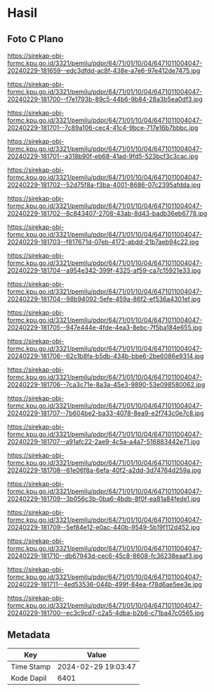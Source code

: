 # Hasil

## Foto C Plano

https://sirekap-obj-formc.kpu.go.id/3321/pemilu/pdpr/64/71/01/10/04/6471011004047-20240229-181659--edc3dfdd-ac8f-438e-a7e6-97e412de7475.jpg

https://sirekap-obj-formc.kpu.go.id/3321/pemilu/pdpr/64/71/01/10/04/6471011004047-20240229-181700--f7e1793b-89c5-44b6-9b84-28a3b5ea0df3.jpg

https://sirekap-obj-formc.kpu.go.id/3321/pemilu/pdpr/64/71/01/10/04/6471011004047-20240229-181701--7c89a106-cec4-41c4-9bce-717e16b7bbbc.jpg

https://sirekap-obj-formc.kpu.go.id/3321/pemilu/pdpr/64/71/01/10/04/6471011004047-20240229-181701--a318b90f-eb68-41ad-9fd5-523bcf3c3cac.jpg

https://sirekap-obj-formc.kpu.go.id/3321/pemilu/pdpr/64/71/01/10/04/6471011004047-20240229-181702--52d75f8a-f3ba-4001-8686-07c2395afdda.jpg

https://sirekap-obj-formc.kpu.go.id/3321/pemilu/pdpr/64/71/01/10/04/6471011004047-20240229-181702--8c843407-2708-43ab-8d43-badb36eb6778.jpg

https://sirekap-obj-formc.kpu.go.id/3321/pemilu/pdpr/64/71/01/10/04/6471011004047-20240229-181703--f817671d-07eb-4172-abdd-21b7aeb94c22.jpg

https://sirekap-obj-formc.kpu.go.id/3321/pemilu/pdpr/64/71/01/10/04/6471011004047-20240229-181704--a954e342-399f-4325-af59-ca7c15921e33.jpg

https://sirekap-obj-formc.kpu.go.id/3321/pemilu/pdpr/64/71/01/10/04/6471011004047-20240229-181704--98b94092-5efe-459a-86f2-ef536a4301ef.jpg

https://sirekap-obj-formc.kpu.go.id/3321/pemilu/pdpr/64/71/01/10/04/6471011004047-20240229-181705--947e444e-4fde-4ea3-8ebc-7f5ba184e655.jpg

https://sirekap-obj-formc.kpu.go.id/3321/pemilu/pdpr/64/71/01/10/04/6471011004047-20240229-181706--62c1b8fa-b5db-434b-bbe6-2be6086e9314.jpg

https://sirekap-obj-formc.kpu.go.id/3321/pemilu/pdpr/64/71/01/10/04/6471011004047-20240229-181706--7ca3c71e-8a3a-45e3-9890-53e098580062.jpg

https://sirekap-obj-formc.kpu.go.id/3321/pemilu/pdpr/64/71/01/10/04/6471011004047-20240229-181707--7b604be2-ba33-4078-8ea9-e2f743c0e7c8.jpg

https://sirekap-obj-formc.kpu.go.id/3321/pemilu/pdpr/64/71/01/10/04/6471011004047-20240229-181707--a91afc22-2ae9-4c5a-a4a7-516883442e71.jpg

https://sirekap-obj-formc.kpu.go.id/3321/pemilu/pdpr/64/71/01/10/04/6471011004047-20240229-181708--61e06f8a-6efa-40f2-a2dd-3d74764d259a.jpg

https://sirekap-obj-formc.kpu.go.id/3321/pemilu/pdpr/64/71/01/10/04/6471011004047-20240229-181709--3b056c3b-0ba6-4bdb-8f0f-ea81a84fede1.jpg

https://sirekap-obj-formc.kpu.go.id/3321/pemilu/pdpr/64/71/01/10/04/6471011004047-20240229-181709--5ef84e12-e0ac-440b-9549-5b19f112d452.jpg

https://sirekap-obj-formc.kpu.go.id/3321/pemilu/pdpr/64/71/01/10/04/6471011004047-20240229-181710--db67943d-cec6-45c8-8608-fc36238eaaf3.jpg

https://sirekap-obj-formc.kpu.go.id/3321/pemilu/pdpr/64/71/01/10/04/6471011004047-20240229-181711--4ed53536-044b-499f-84ea-f78d6ae5ee3e.jpg

https://sirekap-obj-formc.kpu.go.id/3321/pemilu/pdpr/64/71/01/10/04/6471011004047-20240229-181700--ec3c9cd7-c2a5-4dba-b2b6-c71ba47c0565.jpg


## Metadata

| Key        | Value               |
| ---------- | ------------------- |
| Time Stamp | 2024-02-29 19:03:47 |
| Kode Dapil | 6401                |




